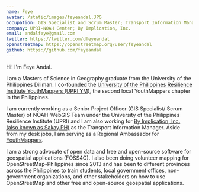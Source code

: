 ```yaml
---
name: Feye
avatar: /static/images/feyeandal.JPG
occupation: GIS Specialist and Scrum Master; Transport Information Manager
company: UPRI-NOAH Center; By Implication, Inc.
email: andalfeye@gmail.com
twitter: https://twitter.com/dfeyeandal
openstreetmap: https://openstreetmap.org/user/feyeandal
github: https://github.com/feyeandal
---
```


Hi! I'm Feye Andal.

I am a Masters of Science in Geography graduate from the University of the Philippines Diliman. I co-founded the [University of the Philippines Resilience Institute YouthMappers (UPRI YM)](https://www.facebook.com/UPRIYouthMappers/), the second local YouthMappers chapter in the Philippines.

I am currently working as a Senior Project Officer (GIS Specialist/ Scrum Master) of NOAH-WebGIS Team under the University of the Philippines Resilience Institute (UPRI) and I am also working for [By Implication, Inc. (also known as Sakay.PH)](https://byimplication.com/) as the Transport Information Manager. Aside from my desk jobs, I am serving as a Regional Ambassador for [YouthMappers](https://youthmappers.org).

I am a strong advocate of open data and free and open-source software for geospatial applications (FOSS4G). I also been doing volunteer mapping for OpenStreetMap-Philippines since 2013 and has been to different provinces across the Philippines to train students, local government offices, non-government organizations, and other stakeholders on how to use OpenStreetMap and other free and open-source geospatial applications.
